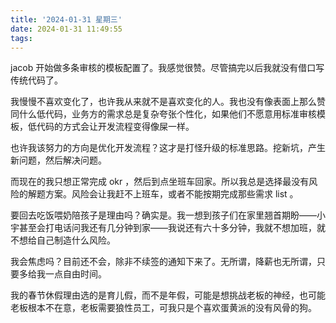 ```yaml
---
title: '2024-01-31 星期三'
date: 2024-01-31 11:49:55
tags:
---
```


jacob 开始做多条审核的模板配置了。我感觉很赞。尽管搞完以后我就没有借口写传统代码了。

我慢慢不喜欢变化了，也许我从来就不是喜欢变化的人。我也没有像表面上那么赞同什么低代码，业务方的需求总是复杂夸张个性化，如果他们不愿意用标准审核模板，低代码的方式会让开发流程变得像屎一样。

也许我该努力的方向是优化开发流程？这才是打怪升级的标准思路。挖新坑，产生新问题，然后解决问题。

而现在的我只想正常完成 okr ，然后到点坐班车回家。所以我总是选择最没有风险的解题方案。风险会让我赶不上班车，或者不能按期完成那些需求 list 。

要回去吃饭喂奶陪孩子是理由吗？确实是。我一想到孩子们在家里翘首期盼——小宇甚至会打电话问我还有几分钟到家——我说还有六十多分钟，我就不想加班，就不想给自己制造什么风险。

我会焦虑吗？目前还不会，除非不续签的通知下来了。无所谓，降薪也无所谓，只要多给我一点自由时间。

我的春节休假理由选的是育儿假，而不是年假，可能是想挑战老板的神经，也可能老板根本不在意，老板需要狼性员工，可我只是个喜欢蛋黄派的没有风骨的狗。


